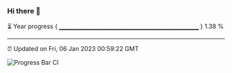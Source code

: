 ### Hi there 👋

⏳ Year progress { ▁▁▁▁▁▁▁▁▁▁▁▁▁▁▁▁▁▁▁▁▁▁▁▁▁▁▁▁▁▁ } 1.38 %

---

⏰ Updated on Fri, 06 Jan 2023 00:59:22 GMT

![Progress Bar CI](https://github.com/liununu/liununu/workflows/Progress%20Bar%20CI/badge.svg)
